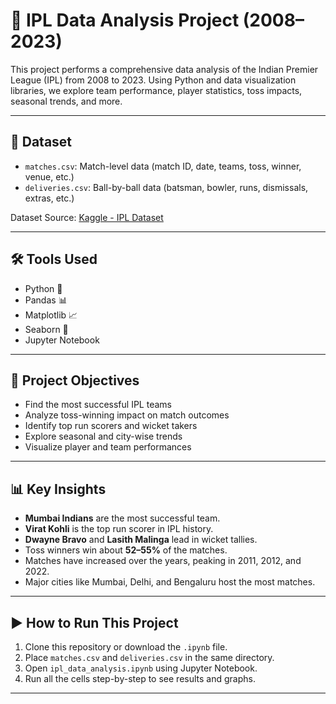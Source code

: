 # 🏏 IPL Data Analysis Project (2008–2023)

This project performs a comprehensive data analysis of the Indian Premier League (IPL) from 2008 to 2023. Using Python and data visualization libraries, we explore team performance, player statistics, toss impacts, seasonal trends, and more.

---

## 📁 Dataset

- `matches.csv`: Match-level data (match ID, date, teams, toss, winner, venue, etc.)
- `deliveries.csv`: Ball-by-ball data (batsman, bowler, runs, dismissals, extras, etc.)

Dataset Source: [Kaggle - IPL Dataset](https://www.kaggle.com/datasets)

---

## 🛠️ Tools Used

- Python 🐍  
- Pandas 📊  
- Matplotlib 📈  
- Seaborn 🎨  
- Jupyter Notebook

---

## 🎯 Project Objectives

- Find the most successful IPL teams
- Analyze toss-winning impact on match outcomes
- Identify top run scorers and wicket takers
- Explore seasonal and city-wise trends
- Visualize player and team performances

---

## 📊 Key Insights

- **Mumbai Indians** are the most successful team.
- **Virat Kohli** is the top run scorer in IPL history.
- **Dwayne Bravo** and **Lasith Malinga** lead in wicket tallies.
- Toss winners win about **52–55%** of the matches.
- Matches have increased over the years, peaking in 2011, 2012, and 2022.
- Major cities like Mumbai, Delhi, and Bengaluru host the most matches.

---

## ▶️ How to Run This Project

1. Clone this repository or download the `.ipynb` file.
2. Place `matches.csv` and `deliveries.csv` in the same directory.
3. Open `ipl_data_analysis.ipynb` using Jupyter Notebook.
4. Run all the cells step-by-step to see results and graphs.

---



